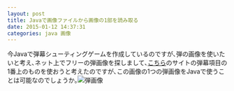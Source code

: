 ```yaml
---
layout: post
title: Javaで画像ファイルから画像の1部を読み取る
date: 2015-01-12 14:37:31
categories: java 画像
---
```

<!-- {% raw %} -->
<p>今Javaで弾幕シューティングゲームを作成しているのですが､弾の画像を使いたいと考え､ネット上でフリーの弾画像を探しまして､<a href="http://www.danmakufu.net/?%E5%88%B6%E4%BD%9C%2F%E3%83%AA%E3%83%B3%E3%82%AF#q3fe6871" rel="nofollow noreferrer">こちら</a>のサイトの弾幕項目の1番上のものを使おうと考えたのですが､この画像の1つの弾画像をJavaで使うことは可能なのでしょうか｡<img src="https://i.stack.imgur.com/2Z5DJ.png" alt="弾画像"></p>
<!-- {% endraw %} -->

